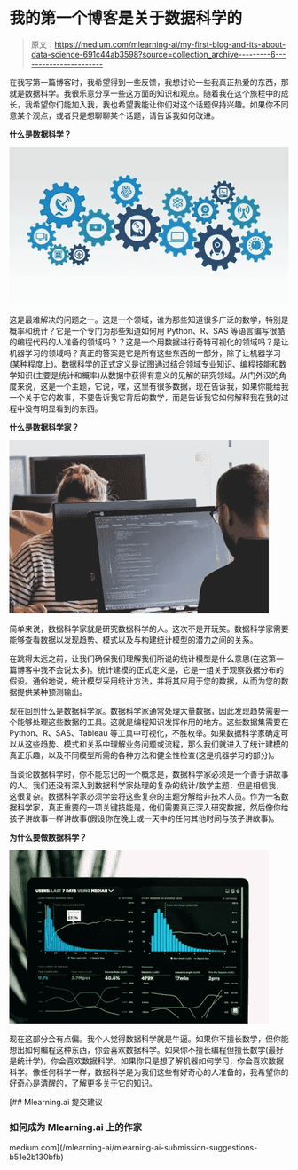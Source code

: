 # 我的第一个博客是关于数据科学的

> 原文：<https://medium.com/mlearning-ai/my-first-blog-and-its-about-data-science-691c44ab3598?source=collection_archive---------6----------------------->

在我写第一篇博客时，我希望得到一些反馈，我想讨论一些我真正热爱的东西，那就是数据科学。我很乐意分享一些这方面的知识和观点。随着我在这个旅程中的成长，我希望你们能加入我，我也希望我能让你们对这个话题保持兴趣。如果你不同意某个观点，或者只是想聊聊某个话题，请告诉我如何改进。

**什么是数据科学？**

![](img/9df2bdd3e2c21e4681e57c3a18fabb34.png)

这是最难解决的问题之一。这是一个领域，谁为那些知道很多广泛的数学，特别是概率和统计？它是一个专门为那些知道如何用 Python、R、SAS 等语言编写很酷的编程代码的人准备的领域吗？？这是一个用数据进行奇特可视化的领域吗？是让机器学习的领域吗？真正的答案是它是所有这些东西的一部分，除了让机器学习(某种程度上)。数据科学的正式定义是试图通过结合领域专业知识、编程技能和数学知识(主要是统计和概率)从数据中获得有意义的见解的研究领域。从门外汉的角度来说，这是一个主题，它说，嘿，这里有很多数据，现在告诉我，如果你能给我一个关于它的故事，不要告诉我它背后的数学，而是告诉我它如何解释我在我的过程中没有明显看到的东西。

**什么是数据科学家？**

![](img/ab9af233745efa404a68aeb420ae91d3.png)

简单来说，数据科学家就是研究数据科学的人。这次不是开玩笑。数据科学家需要能够查看数据以发现趋势、模式以及与构建统计模型的潜力之间的关系。

在跳得太远之前，让我们确保我们理解我们所说的统计模型是什么意思(在这第一篇博客中我不会说太多)。统计建模的正式定义是，它是一组关于观察数据分布的假设。通俗地说，统计模型采用统计方法，并将其应用于您的数据，从而为您的数据提供某种预测输出。

现在回到什么是数据科学家。数据科学家通常处理大量数据，因此发现趋势需要一个能够处理这些数据的工具。这就是编程知识发挥作用的地方。这些数据集需要在 Python、R、SAS、Tableau 等工具中可视化，不胜枚举。如果数据科学家确定可以从这些趋势、模式和关系中理解业务问题或流程，那么我们就进入了统计建模的真正乐趣，以及不同模型所需的各种方法和健全性检查(这是机器学习的部分)。

当谈论数据科学时，你不能忘记的一个概念是，数据科学家必须是一个善于讲故事的人。我们还没有深入到数据科学家处理的复杂的统计/数学主题，但是相信我，这很复杂。数据科学家必须学会将这些复杂的主题分解给非技术人员。作为一名数据科学家，真正重要的一项关键技能是，他们需要真正深入研究数据，然后像你给孩子讲故事一样讲故事(假设你在晚上或一天中的任何其他时间与孩子讲故事)。

**为什么要做数据科学？**

![](img/4e62b34d5bbc30b935434e9bf3ac1ff7.png)

现在这部分会有点偏。我个人觉得数据科学就是牛逼。如果你不擅长数学，但你能想出如何编程这种东西，你会喜欢数据科学。如果你不擅长编程但擅长数学(最好是统计学)，你会喜欢数据科学。如果你只是想了解机器如何学习，你会喜欢数据科学。像任何科学一样，数据科学是为我们这些有好奇心的人准备的，我希望你的好奇心是清醒的，了解更多关于它的知识。

[](/mlearning-ai/mlearning-ai-submission-suggestions-b51e2b130bfb) [## Mlearning.ai 提交建议

### 如何成为 Mlearning.ai 上的作家

medium.com](/mlearning-ai/mlearning-ai-submission-suggestions-b51e2b130bfb)